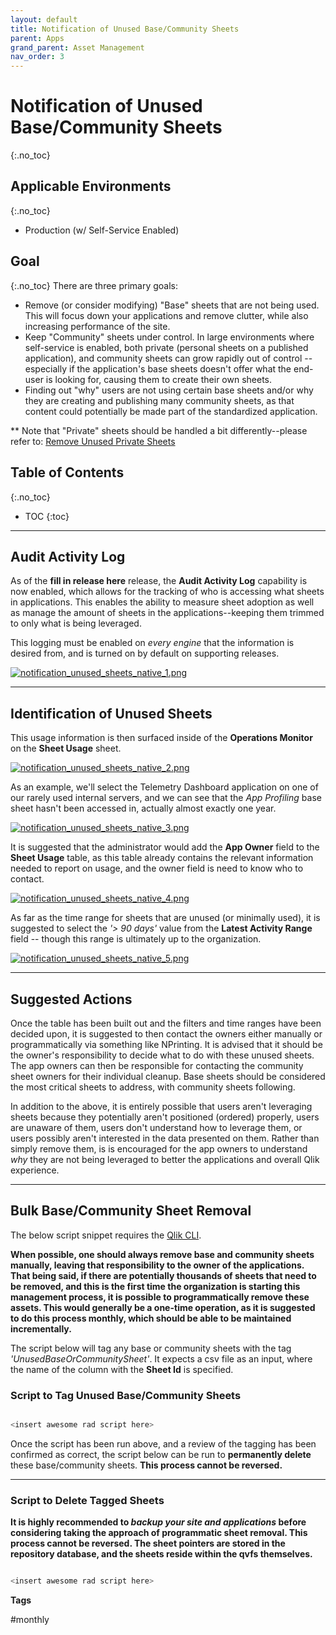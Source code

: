 ```yaml
---
layout: default
title: Notification of Unused Base/Community Sheets
parent: Apps
grand_parent: Asset Management
nav_order: 3
---
```


# Notification of Unused Base/Community Sheets <i class="fas fa-dolly-flatbed fa-xs" title="Shipped | Native Capability"></i> <i class="fas fa-tools fa-xs" title="Tooling | Pre-Built Solutions"></i> <i class="fas fa-file-code fa-xs" title="API | Requires Script"></i>
{:.no_toc}

## Applicable Environments
{:.no_toc}
- Production (w/ Self-Service Enabled)

## Goal
{:.no_toc}
There are three primary goals:
  - Remove (or consider modifying) "Base" sheets that are not being used. This will focus down your applications and remove clutter, while also increasing performance of the site.
  - Keep "Community" sheets under control. In large environments where self-service is enabled, both private (personal sheets on a published application), and community sheets can grow rapidly out of control -- especially if the application's base sheets doesn't offer what the end-user is looking for, causing them to create their own sheets.
  - Finding out "why" users are not using certain base sheets and/or why they are creating and publishing many community sheets, as that content could potentially be made part of the standardized application.

** Note that "Private" sheets should be handled a bit differently--please refer to: [Remove Unused Private Sheets](remove_unused_private_sheets.md)

## Table of Contents
{:.no_toc}

* TOC
{:toc}

-------------------------

## Audit Activity Log <i class="fas fa-dolly-flatbed fa-xs" title="Shipped | Native Capability"></i>

As of the **fill in release here** release, the **Audit Activity Log** capability is now enabled, which allows for the tracking of who is accessing what sheets in applications. This enables the ability to measure sheet adoption as well as manage the amount of sheets in the applications--keeping them trimmed to only what is being leveraged.

This logging must be enabled on _every engine_ that the information is desired from, and is turned on by default on supporting releases.

[![notification_unused_sheets_native_1.png](images/notification_unused_sheets_native_1.png)](https://raw.githubusercontent.com/qs-admin-guide/qs-admin-guide/master/docs/asset_management/apps/images/notification_unused_sheets_native_1.png)

-------------------------

## Identification of Unused Sheets

This usage information is then surfaced inside of the **Operations Monitor** on the **Sheet Usage** sheet.

[![notification_unused_sheets_native_2.png](images/notification_unused_sheets_native_2.png)](https://raw.githubusercontent.com/qs-admin-guide/qs-admin-guide/master/docs/asset_management/apps/images/notification_unused_sheets_native_2.png)

As an example, we'll select the Telemetry Dashboard application on one of our rarely used internal servers, and we can see that the _App Profiling_ base sheet hasn't been accessed in, actually almost exactly one year.

[![notification_unused_sheets_native_3.png](images/notification_unused_sheets_native_3.png)](https://raw.githubusercontent.com/qs-admin-guide/qs-admin-guide/master/docs/asset_management/apps/images/notification_unused_sheets_native_3.png)

It is suggested that the administrator would add the **App Owner** field to the **Sheet Usage** table, as this table already contains the relevant information needed to report on usage, and the owner field is need to know who to contact.

[![notification_unused_sheets_native_4.png](images/notification_unused_sheets_native_4.png)](https://raw.githubusercontent.com/qs-admin-guide/qs-admin-guide/master/docs/asset_management/apps/images/notification_unused_sheets_native_4.png)

As far as the time range for sheets that are unused (or minimally used), it is suggested to select the _'> 90 days'_ value from the **Latest Activity Range** field -- though this range is ultimately up to the organization.

[![notification_unused_sheets_native_5.png](images/notification_unused_sheets_native_5.png)](https://raw.githubusercontent.com/qs-admin-guide/qs-admin-guide/master/docs/asset_management/apps/images/notification_unused_sheets_native_5.png)

-------------------------

## Suggested Actions

Once the table has been built out and the filters and time ranges have been decided upon, it is suggested to then contact the owners either manually or programmatically via something like NPrinting. It is advised that it should be the owner's responsibility to decide what to do with these unused sheets. The app owners can then be responsible for contacting the community sheet owners for their individual cleanup. Base sheets should be considered the most critical sheets to address, with community sheets following.

In addition to the above, it is entirely possible that users aren't leveraging sheets because they potentially aren't positioned (ordered) properly, users are unaware of them, users don't understand how to leverage them, or users possibly aren't interested in the data presented on them. Rather than simply remove them, is is encouraged for the app owners to understand _why_ they are not being leveraged to better the applications and overall Qlik experience.

-------------------------

## Bulk Base/Community Sheet Removal <i class="fas fa-tools fa-xs" title="Tooling | Pre-Built Solutions"></i> <i class="fas fa-file-code fa-xs" title="API | Requires Script"></i>

The below script snippet requires the [Qlik CLI](../../tooling/qlik_cli.md).

**When possible, one should always remove base and community sheets manually, leaving that responsibility to the owner of the applications. That being said, if there are potentially thousands of sheets that need to be removed, and this is the first time the organization is starting this management process, it is possible to programmatically remove these assets. This would generally be a one-time operation, as it is suggested to do this process monthly, which should be able to be maintained incrementally.**

The script below will tag any base or community sheets with the tag _'UnusedBaseOrCommunitySheet'_. It expects a csv file as an input, where the name of the column with the **Sheet Id** is specified.

### Script to Tag Unused Base/Community Sheets
```powershell

<insert awesome rad script here>
```

Once the script has been run above, and a review of the tagging has been confirmed as correct, the script below can be run to **permanently delete** these base/community sheets. **This process cannot be reversed.**

-------------------------

### Script to Delete Tagged Sheets

**It is highly recommended to _backup your site and applications_ before considering taking the approach of programmatic sheet removal. This process cannot be reversed. The sheet pointers are stored in the repository database, and the sheets reside within the qvfs themselves.**

```powershell

<insert awesome rad script here>
```

**Tags**

#monthly
